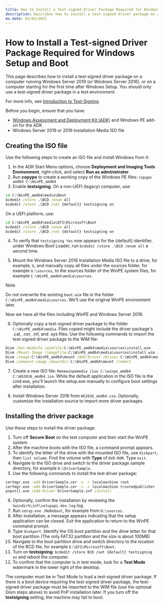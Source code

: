 ```yaml
---
title: How to Install a Test-signed Driver Package Required for Windows Setup and Boot
description: Describes how to install a test-signed driver package on a computer running Windows Server or after Windows Setup
ms.date: 03/03/2022
---
```


# How to Install a Test-signed Driver Package Required for Windows Setup and Boot

This page describes how to install a test-signed driver package on a computer running Windows Server 2019 (or Windows Server 2016), or on a computer starting for the first time after Windows Setup. You should only use a test-signed driver package in a test environment.

For more info, see [Introduction to Test-Signing](introduction-to-test-signing.md).

Before you begin, ensure that you have:
* [Windows Assessment and Deployment Kit (ADK)](/windows-hardware/get-started/adk-install) and Windows PE add-on for the ADK
* Windows Server 2019 or 2016 Installation Media ISO file

## Creating the ISO file

Use the following steps to create an ISO file and install Windows from it:
1. In the ADK Start Menu options, choose **Deployment and Imaging Tools Environment**, right-click, and select **Run as administrator**.
2. Run **copype** to create a working copy of the Windows PE files: `copype amd64 C:\WinPE_amd64`
3. Enable **testsigning**. On a non-UEFI (legacy) computer, use:

```cmd
cd C:\WinPE_amd64\media\Boot
bcdedit /store .\BCD /enum all
bcdedit /store .\BCD /set {default} testsigning on
```

On a UEFI platform, use:

```cmd
cd C:\WinPE_amd64\media\EFI\Microsoft\Boot
bcdedit /store .\BCD /enum all
bcdedit /store .\BCD /set {default} testsigning on
```

4. To verify that `testsigning Yes` now appears for the {default} identifier, under Windows Boot Loader, run `bcdedit /store .\BCD /enum all` a second time.

5.	Mount the Windows Server 2016 Installation Media ISO file to a drive, for example, `G`, and manually copy all files under the sources folder, for example `G:\sources`, to the sources folder of the WinPE system files, for example `C:\WinPE_amd64\media\sources`.

> [!NOTE]
> Do not overwrite the existing `boot.wim` file in the folder `C:\WinPE_amd64\media\sources`. We'll use the original WinPE environment later.

Now we have all the files including WinPE and Windows Server 2016.

6. Optionally copy a test-signed driver package to the folder `C:\WinPE_amd64\media`. Files copied might include the driver package's .cat, .cer, .inf, and .sys files.
Use the following commands to import the test-signed driver package to the WIM file:

```cmd
Dism /Get-WimInfo /wimfile:C:\WinPE_amd64\media\sources\install.wim
Dism /Mount-Image /imagefile:C:\WinPE_amd64\media\sources\install.wim /index:4 /mountdir:C:\WinPE_amd64\mount
Dism /image:C:\WinPE_amd64\mount /Add-Driver /driver:C:\WinPE_amd64\media\DriverSample
Dism /unmount-image /mountdir:C:\WinPE_amd64\mount /commit
```

7.	Create a new ISO file: `Makewinpemedia /iso C:\winpe_amd64 C:\WS2016_amd64.iso`. While the default application in the ISO file is the cmd.exe, you'll launch the setup.exe manually to configure boot settings after installation.  

8. Install Windows Server 2016 from `WS2016_amd64.iso`. Optionally, customize the installation source to import more driver packages.

## Installing the driver package

Use these steps to install the driver package:

1. Turn off **Secure Boot** on the test computer and then start the WinPE system.
2. After the machine boots with the ISO file, a command prompt appears.
3. To identify the letter of the drive with the mounted ISO file, use `diskpart`, then `list volume`. Find the volume with **Type** of `DVD-ROM`. Type `exit`.
4. Navigate to the ISO drive and switch to the driver package sample directory, for example `D:\DriverSample`.
5. Use the following commands to install the test driver package:
```cmd
certmgr.exe -add DriverSample.cer -s -r localmachine root
certmgr.exe -add DriverSample.cer -s -r localmachine trustedpublisher
pnputil.exe /add-driver DriverSample.inf /install
```
6. Optionally, confirm the installation by reviewing the `%windir%\inf\setupapi.dev.log` log.
7. Run `setup.exe /NoReboot`, for example from `D:\sources`.
8. After installation, a message appears indicating that the setup application can be closed. Exit the application to return to the WinPE command prompt.
9. Type `diskpart`. Identify the OS boot partition and the drive letter for that boot partition (The only FAT32 partition and the size is about 100MB)
10. Navigate to the boot partition drive and switch directory to the location of the BCD file, for example `E:\EFI\Microsoft\Boot`.
11. Turn on **testsigning**: `bcdedit /store BCD /set {default} testsigning on` and reboot the computer.
12. To confirm that the computer is in test mode, look for a **Test Mode** watermark in the lower right of the desktop.

The computer must be in Test Mode to load a test-signed driver package. If there is a boot device requiring the test-signed driver package, the test-signed driver package must be imported to the WIM file (use the optional Dism steps above) to avoid PnP installation later. If you turn off the **testsigning** setting, the machine may fail to boot.
